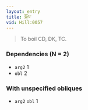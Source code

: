 ```yaml
---
layout: entry
title: སྐོལ་
vid: Hill:0057
---
```

> To boil CD, DK, TC\.


### Dependencies (N = 2)
* `arg2` 1
* `obl` 2


### With unspecified obliques
* `arg2` `obl` 1
